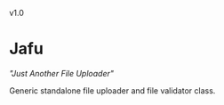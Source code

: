 v1.0
# Jafu
*"Just Another File Uploader"*

Generic standalone file uploader and file validator class.
